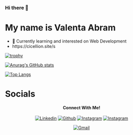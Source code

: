 ### Hi there 👋

# My name is Valenta Abram
<ul>
  <li>🌱 Currently learning and interested on Web Development</li>
  <li> https://cicellion.site/s </li>
</ul>

[![trophy](https://github-profile-trophy.vercel.app/?username=robertbudijr&theme=onedark&rank=-C,-B)](https://github.com/RobertBudiJr?tab=repositories)

[![Anurag's GitHub stats](https://github-readme-stats.vercel.app/api?username=robertbudijr&show_icons=true&theme=gotham)](https://github.com/RobertBudiJr?tab=repositories)

[![Top Langs](https://github-readme-stats.vercel.app/api/top-langs/?username=robertbudijr&show_icons=true&theme=gotham)](https://github.com/RobertBudiJr?tab=repositories)

# Socials
<h4 align="center">Connect With Me!</h4>
<p align="center">
  <a href="https://www.linkedin.com/in/valenta-abram-nugraha-putra-440216238/"><img alt="Linkedin" title="Valent's Linkedin" src="https://img.shields.io/badge/LinkedIn-0077B5?style=for-the-badge&logo=linkedin&logoColor=white"></a>
  <a href="https://github.com/RobertBudiJr"><img alt="Github" title="Valent's Github" src="https://img.shields.io/badge/GitHub-100000?style=for-the-badge&logo=github&logoColor=white"></a>
  <a href="https://instagram.com/cicellion_?igshid=YmMyMTA2M2Y=/"><img alt="Instagram" title="Project Instagram" src="https://img.shields.io/badge/Instagram-E4405F?style=for-the-badge&logo=instagram&logoColor=white"></a>
    <a href="https://www.instagram.com/valent_89/"><img alt="Instagram" title="Private Instagram" src="https://img.shields.io/badge/Instagram-E4405F?style=for-the-badge&logo=instagram&logoColor=white"></a>
 </p>
 <p align="center">
  <a href="valenta.anp@gmail.com"><img alt="Gmail" title="Valent's Gmail" src="https://img.shields.io/badge/Gmail-D14836?style=for-the-badge&logo=gmail&logoColor=white"></a>
</p>

